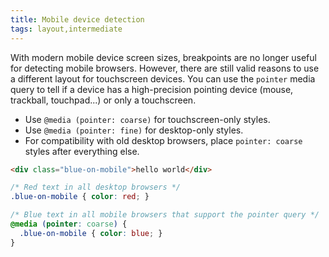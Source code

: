 ```yaml
---
title: Mobile device detection
tags: layout,intermediate
---
```


With modern mobile device screen sizes, breakpoints are no longer useful for detecting mobile browsers.
However, there are still valid reasons to use a different layout for touchscreen devices.
You can use the `pointer` media query to tell if a device has a high-precision pointing device
(mouse, trackball, touchpad...) or only a touchscreen.

- Use `@media (pointer: coarse)` for touchscreen-only styles.
- Use `@media (pointer: fine)` for desktop-only styles.
- For compatibility with old desktop browsers, place `pointer: coarse` styles after everything else.

```html
<div class="blue-on-mobile">hello world</div>
```

```css
/* Red text in all desktop browsers */
.blue-on-mobile { color: red; }

/* Blue text in all mobile browsers that support the pointer query */
@media (pointer: coarse) {
  .blue-on-mobile { color: blue; }
}
```
